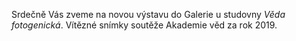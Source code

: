 
Srdečně Vás zveme na novou výstavu do Galerie u studovny *Věda fotogenická*.
Vítězné snímky soutěže Akademie věd za rok 2019.
